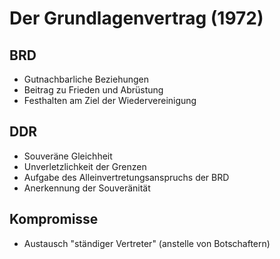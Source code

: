Der Grundlagenvertrag (1972)
============================

BRD
---

-   Gutnachbarliche Beziehungen
-   Beitrag zu Frieden und Abrüstung
-   Festhalten am Ziel der Wiedervereinigung

DDR
---

-   Souveräne Gleichheit
-   Unverletzlichkeit der Grenzen
-   Aufgabe des Alleinvertretungsanspruchs der BRD
-   Anerkennung der Souveränität

Kompromisse
-----------

-   Austausch "ständiger Vertreter" (anstelle von Botschaftern)


